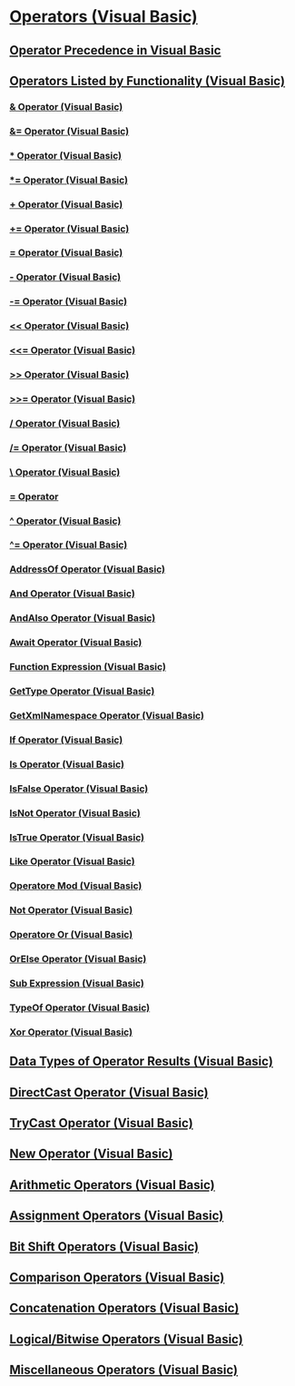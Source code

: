 # [Operators (Visual Basic)](index.md)
## [Operator Precedence in Visual Basic](operator-precedence.md)
## [Operators Listed by Functionality (Visual Basic)](operators-listed-by-functionality.md)
### [& Operator (Visual Basic)](concatenation-operator.md)
### [&= Operator (Visual Basic)](and-assignment-operator.md)
### [* Operator (Visual Basic)](multiplication-operator.md)
### [*= Operator (Visual Basic)](multiplication-assignment-operator.md)
### [+ Operator (Visual Basic)](addition-operator.md)
### [+= Operator (Visual Basic)](addition-assignment-operator.md)
### [= Operator (Visual Basic)](assignment-operator.md)
### [- Operator (Visual Basic)](subtraction-operator.md)
### [-= Operator (Visual Basic)](integer-division-assignment-operator.md)
### [<< Operator (Visual Basic)](left-shift-operator.md)
### [<<= Operator (Visual Basic)](left-shift-assignment-operator.md)
### [>> Operator (Visual Basic)](right-shift-operator.md)
### [>>= Operator (Visual Basic)](right-shift-assignment-operator.md)
### [/ Operator (Visual Basic)](floating-point-division-operator.md)
### [/= Operator (Visual Basic)](floating-point-division-assignment-operator.md)
### [\ Operator (Visual Basic)](integer-division-operator.md)
### [\= Operator](subtraction-assignment-operator.md)
### [^ Operator (Visual Basic)](exponentiation-operator.md)
### [^= Operator (Visual Basic)](exponentiation-assignment-operator.md)
### [AddressOf Operator (Visual Basic)](addressof-operator.md)
### [And Operator (Visual Basic)](and-operator.md)
### [AndAlso Operator (Visual Basic)](andalso-operator.md)
### [Await Operator (Visual Basic)](await-operator.md)
### [Function Expression (Visual Basic)](function-expression.md)
### [GetType Operator (Visual Basic)](gettype-operator.md)
### [GetXmlNamespace Operator (Visual Basic)](getxmlnamespace-operator.md)
### [If Operator (Visual Basic)](if-operator.md)
### [Is Operator (Visual Basic)](is-operator.md)
### [IsFalse Operator (Visual Basic)](isfalse-operator.md)
### [IsNot Operator (Visual Basic)](isnot-operator.md)
### [IsTrue Operator (Visual Basic)](istrue-operator.md)
### [Like Operator (Visual Basic)](like-operator.md)
### [Operatore Mod (Visual Basic)](mod-operator.md)
### [Not Operator (Visual Basic)](not-operator.md)
### [Operatore Or (Visual Basic)](or-operator.md)
### [OrElse Operator (Visual Basic)](orelse-operator.md)
### [Sub Expression (Visual Basic)](sub-expression.md)
### [TypeOf Operator (Visual Basic)](typeof-operator.md)
### [Xor Operator (Visual Basic)](xor-operator.md)
## [Data Types of Operator Results (Visual Basic)](data-types-of-operator-results.md)
## [DirectCast Operator (Visual Basic)](directcast-operator.md)
## [TryCast Operator (Visual Basic)](trycast-operator.md)
## [New Operator (Visual Basic)](new-operator.md)
## [Arithmetic Operators (Visual Basic)](arithmetic-operators.md)
## [Assignment Operators (Visual Basic)](assignment-operators.md)
## [Bit Shift Operators (Visual Basic)](bit-shift-operators.md)
## [Comparison Operators (Visual Basic)](comparison-operators.md)
## [Concatenation Operators (Visual Basic)](concatenation-operators.md)
## [Logical/Bitwise Operators (Visual Basic)](logical-bitwise-operators.md)
## [Miscellaneous Operators (Visual Basic)](miscellaneous-operators.md)
